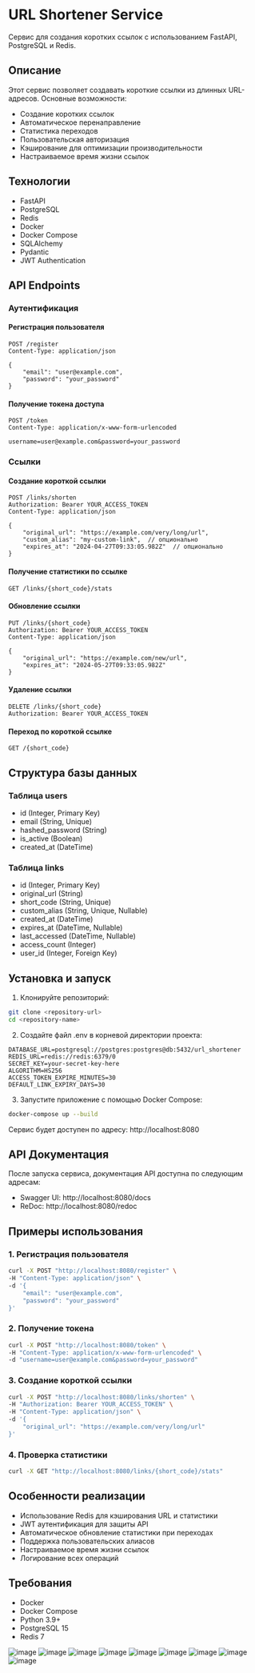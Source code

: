 # URL Shortener Service

Сервис для создания коротких ссылок с использованием FastAPI, PostgreSQL и Redis.

## Описание

Этот сервис позволяет создавать короткие ссылки из длинных URL-адресов. Основные возможности:
- Создание коротких ссылок
- Автоматическое перенаправление
- Статистика переходов
- Пользовательская авторизация
- Кэширование для оптимизации производительности
- Настраиваемое время жизни ссылок

## Технологии

- FastAPI
- PostgreSQL
- Redis
- Docker
- Docker Compose
- SQLAlchemy
- Pydantic
- JWT Authentication

## API Endpoints

### Аутентификация

#### Регистрация пользователя
```http
POST /register
Content-Type: application/json

{
    "email": "user@example.com",
    "password": "your_password"
}
```

#### Получение токена доступа
```http
POST /token
Content-Type: application/x-www-form-urlencoded

username=user@example.com&password=your_password
```

### Ссылки

#### Создание короткой ссылки
```http
POST /links/shorten
Authorization: Bearer YOUR_ACCESS_TOKEN
Content-Type: application/json

{
    "original_url": "https://example.com/very/long/url",
    "custom_alias": "my-custom-link",  // опционально
    "expires_at": "2024-04-27T09:33:05.982Z"  // опционально
}
```

#### Получение статистики по ссылке
```http
GET /links/{short_code}/stats
```

#### Обновление ссылки
```http
PUT /links/{short_code}
Authorization: Bearer YOUR_ACCESS_TOKEN
Content-Type: application/json

{
    "original_url": "https://example.com/new/url",
    "expires_at": "2024-05-27T09:33:05.982Z"
}
```

#### Удаление ссылки
```http
DELETE /links/{short_code}
Authorization: Bearer YOUR_ACCESS_TOKEN
```

#### Переход по короткой ссылке
```http
GET /{short_code}
```

## Структура базы данных

### Таблица users
- id (Integer, Primary Key)
- email (String, Unique)
- hashed_password (String)
- is_active (Boolean)
- created_at (DateTime)

### Таблица links
- id (Integer, Primary Key)
- original_url (String)
- short_code (String, Unique)
- custom_alias (String, Unique, Nullable)
- created_at (DateTime)
- expires_at (DateTime, Nullable)
- last_accessed (DateTime, Nullable)
- access_count (Integer)
- user_id (Integer, Foreign Key)

## Установка и запуск

1. Клонируйте репозиторий:
```bash
git clone <repository-url>
cd <repository-name>
```

2. Создайте файл .env в корневой директории проекта:
```env
DATABASE_URL=postgresql://postgres:postgres@db:5432/url_shortener
REDIS_URL=redis://redis:6379/0
SECRET_KEY=your-secret-key-here
ALGORITHM=HS256
ACCESS_TOKEN_EXPIRE_MINUTES=30
DEFAULT_LINK_EXPIRY_DAYS=30
```

3. Запустите приложение с помощью Docker Compose:
```bash
docker-compose up --build
```

Сервис будет доступен по адресу: http://localhost:8080

## API Документация

После запуска сервиса, документация API доступна по следующим адресам:
- Swagger UI: http://localhost:8080/docs
- ReDoc: http://localhost:8080/redoc

## Примеры использования

### 1. Регистрация пользователя
```bash
curl -X POST "http://localhost:8080/register" \
-H "Content-Type: application/json" \
-d '{
    "email": "user@example.com",
    "password": "your_password"
}'
```

### 2. Получение токена
```bash
curl -X POST "http://localhost:8080/token" \
-H "Content-Type: application/x-www-form-urlencoded" \
-d "username=user@example.com&password=your_password"
```

### 3. Создание короткой ссылки
```bash
curl -X POST "http://localhost:8080/links/shorten" \
-H "Authorization: Bearer YOUR_ACCESS_TOKEN" \
-H "Content-Type: application/json" \
-d '{
    "original_url": "https://example.com/very/long/url"
}'
```

### 4. Проверка статистики
```bash
curl -X GET "http://localhost:8080/links/{short_code}/stats"
```

## Особенности реализации

- Использование Redis для кэширования URL и статистики
- JWT аутентификация для защиты API
- Автоматическое обновление статистики при переходах
- Поддержка пользовательских алиасов
- Настраиваемое время жизни ссылок
- Логирование всех операций

## Требования

- Docker
- Docker Compose
- Python 3.9+
- PostgreSQL 15
- Redis 7 


![image](https://github.com/user-attachments/assets/6c0724f2-69e2-454b-a4ca-671295ab4003)
![image](https://github.com/user-attachments/assets/da51bf89-093f-43c0-a277-ae948ad2c363)
![image](https://github.com/user-attachments/assets/91024069-ddab-4857-8bca-b2f445351dc6)
![image](https://github.com/user-attachments/assets/ad9322f2-c9b0-4f42-8a43-c6e33ed23b7e)
![image](https://github.com/user-attachments/assets/338d2563-ea4a-4def-9f10-8cd7fd455473)
![image](https://github.com/user-attachments/assets/25de99e5-9ed3-45e4-b687-e926bab73d92)
![image](https://github.com/user-attachments/assets/529b0e54-d218-4dba-9c2c-97772947819a)
![image](https://github.com/user-attachments/assets/8055c328-b83b-41fa-8626-86ee110a4a7d)
![image](https://github.com/user-attachments/assets/31fa4349-5dca-4cbd-9808-f3c1fced5bc8)








